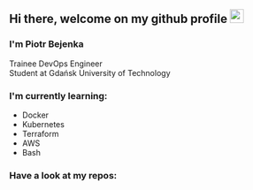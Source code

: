 ## Hi there, welcome on my github profile <!--👋--> <img src="https://raw.githubusercontent.com/MartinHeinz/MartinHeinz/master/wave.gif" width="25px">

### I'm Piotr Bejenka

Trainee DevOps Engineer 
</br>
Student at Gdańsk University of Technology

### I'm currently learning:
- Docker
- Kubernetes
- Terraform
- AWS
- Bash

### Have a look at my repos:

<!--
**PiotrBejenka/PiotrBejenka** is a ✨ _special_ ✨ repository because its `README.md` (this file) appears on your GitHub profile.

Here are some ideas to get you started:

- 🔭 I’m currently working on ...
- 🌱 I’m currently learning ...
- 👯 I’m looking to collaborate on ...
- 🤔 I’m looking for help with ...
- 💬 Ask me about ...
- 📫 How to reach me: ...
- 😄 Pronouns: ...
- ⚡ Fun fact: ...
-->
